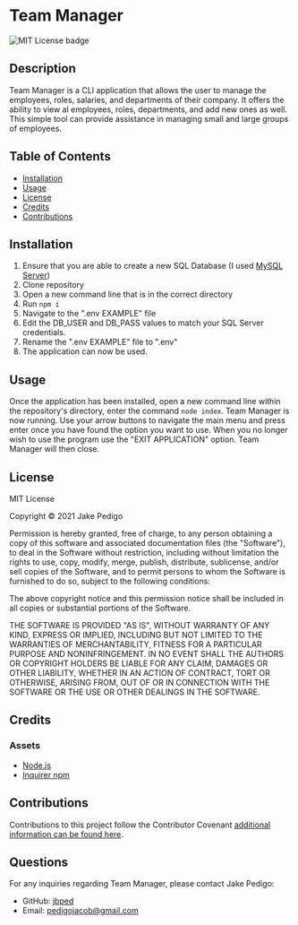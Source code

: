# Team Manager
![MIT License badge](https://img.shields.io/badge/license-MIT_License-green)
## Description
Team Manager is a CLI application that allows the user to manage the employees, roles, salaries, and departments of their company. It offers the ability to view al employees, roles, departments, and add new ones as well. This simple tool can provide assistance in managing small and large groups of employees.

## Table of Contents
* [Installation](#installation)
* [Usage](#usage)
* [License](#license)
* [Credits](#credits)
* [Contributions](#contributions)

## Installation
1. Ensure that you are able to create a new SQL Database (I used [MySQL Server](https://dev.mysql.com/downloads/mysql/)) 
2. Clone repository 
3. Open a new command line that is in the correct directory 
4. Run `npm i `
5. Navigate to the ".env EXAMPLE" file 
6. Edit the DB_USER and DB_PASS values to match your SQL Server credentials. 
7. Rename the ".env EXAMPLE" file to ".env"
8. The application can now be used.

## Usage
Once the application has been installed, open a new command line within the repository's directory, enter the command `node index`. Team Manager is now running. Use your arrow buttons to navigate the main menu and press enter once you have found the option you want to use. When you no longer wish to use the program use the "EXIT APPLICATION" option. Team Manager will then close.

## License

MIT License

Copyright &copy; 2021 Jake Pedigo

Permission is hereby granted, free of charge, to any person obtaining a copy of this software and associated documentation files (the "Software"), to deal in the Software without restriction, including without limitation the rights to use, copy, modify, merge, publish, distribute, sublicense, and/or sell copies of the Software, and to permit persons to whom the Software is furnished to do so, subject to the following conditions:

The above copyright notice and this permission notice shall be included in all copies or substantial portions of the Software.

THE SOFTWARE IS PROVIDED "AS IS", WITHOUT WARRANTY OF ANY KIND, EXPRESS OR IMPLIED, INCLUDING BUT NOT LIMITED TO THE WARRANTIES OF MERCHANTABILITY, FITNESS FOR A PARTICULAR PURPOSE AND NONINFRINGEMENT. IN NO EVENT SHALL THE AUTHORS OR COPYRIGHT HOLDERS BE LIABLE FOR ANY CLAIM, DAMAGES OR OTHER LIABILITY, WHETHER IN AN ACTION OF CONTRACT, TORT OR OTHERWISE, ARISING FROM, OUT OF OR IN CONNECTION WITH THE SOFTWARE OR THE USE OR OTHER DEALINGS IN THE SOFTWARE.

## Credits
### Assets
* [Node.js](https://nodejs.org/en/)
* [Inquirer npm](https://www.npmjs.com/package/inquirer)

## Contributions
Contributions to this project follow the Contributor Covenant [additional information can be found here](https://www.contributor-covenant.org/version/2/0/code_of_conduct/).

## Questions
For any inquiries regarding Team Manager, please contact Jake Pedigo:
* GitHub: [jbped](https://github.com/jbped)
* Email: <pedigojacob@gmail.com>
